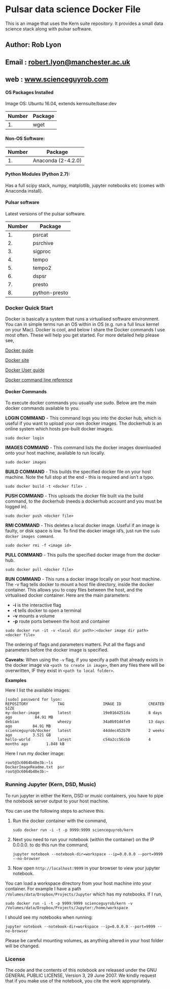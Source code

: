 # Pulsar data science Docker File
This is an image that uses the Kern suite repository. It provides a small data science stack along with pulsar software.

## Author: Rob Lyon
## Email : robert.lyon@manchester.ac.uk
## web   : www.scienceguyrob.com

#### OS Packages Installed

Image OS: Ubuntu 16.04, extends kernsuite/base:dev
  
| Number |          Package            |
|--------|-----------------------------|
|1.      |  wget                       |

#### Non-OS Software:
  
| Number |            Package            |
|--------|-------------------------------|
|1.      |  Anaconda (2-4.2.0)           |

#### Python Modules (Python 2.7):

Has a full scipy stack, numpy, matplotlib, jupyter notebooks etc (comes with Anaconda install).

#### Pulsar software

Latest versions of the pulsar software.

| Number |            Package            |
|--------|-------------------------------|
|1.      |  psrcat                       |
|2.      |  psrchive                     |
|3.      |  sigproc                      |
|4.      |  tempo                        |
|5.      |  tempo2                       |
|6.      |  dspsr                        |
|7.      |  presto                       |
|8.      |  python-presto                |

### Docker Quick Start

Docker is basically a system that runs a virtualised software environment. You can in simple terms run an OS
within in OS (e.g. run a full linux kernel on your Mac). Docker is cool, and below I share the
Docker commands I use most often. These will help you get started. For more detailed help please see,

[Docker guide](https://docs.docker.com/engine/getstarted/)

[Docker site](https://www.docker.com)

[Docker User guide](https://docs.docker.com/engine/userguide/)

[Docker command line reference](https://docs.docker.com/engine/reference/commandline/cli/)


#### Docker Commands
To execute docker commands you usually use sudo. Below are the main docker commands available to you.

**LOGIN COMMAND** - This command logs you into the docker hub, which is useful if you want to
upload your own docker images. The dockerhub is an online system which hosts pre-built docker images.

  `sudo docker login`


**IMAGES COMMAND** - This command lists the docker images downloaded onto your host machine, available to run locally.

  `sudo docker images`


**BUILD COMMAND** - This builds the specified docker file on your host machine. Note the full
stop at the end - this is required and isn’t a typo.

  `sudo docker build -t <docker file> .`


**PUSH COMMAND** - This uploads the docker file built via the build command, to the dockerhub
(needs a dockerhub account and you must be logged in).

  `sudo docker push <docker file>`


**RMI COMMAND** - This deletes a local docker image. Useful if an image is faulty,
or disk space is low. To find the docker image id’s, just run the `sudo docker images command`.

  `sudo docker rmi -f <image id>`


**PULL COMMAND** - This pulls the specified docker image from the docker hub.

  `sudo docker pull <docker file>`


**RUN COMMAND** - This runs a docker image locally on your host machine. The -v flag tells
docker to mount a host file directory, inside the docker container. This allows you to copy files
between the host, and the virtualised docker container. Here are the main parameters:

* **-i** is the interactive flag
* **-t** tells docker to open a terminal
* **-v** mounts a volume
* **-p** route ports between the host and container


`sudo docker run -it -v <local dir path>:<docker image dir path> <docker file>`

The ordering of flags and parameters matters. Put all the flags and parameters before the docker image is specified.

**Caveats:**
When using the `-v` flag, if you specify a path that already exists in the docker image via `<path to create in image>`,
    then any files there will be overwritten, IF they exist in `<path to local folder>`.


**Examples**

Here I list the available images:

```[lyon@zeus ~]$ sudo docker images
[sudo] password for lyon:
REPOSITORY             TAG                 IMAGE ID            CREATED             SIZE
my-docker-image        latest              19e0164251da        8 days ago          84.91 MB
debian                 wheezy              34a0b91d4fe9        13 days ago         84.91 MB
scienceguyrob/docker   latest              44ddec452b70        2 weeks ago         3.521 GB
hello-world            latest              c54a2cc56cbb        4 months ago        1.848 kB
```

Here I run my docker image:

```[lyon@zeus ~]$ sudo docker run -it scienceguyrob/docker
root@3c6064b40e3b:~ls
DockerImageReadme.txt  psr
root@3c6064b40e3b:~
```

### Running Jupyter (Kern, DSD, Music)

To run jupyter in either the Kern, DSD or music containers, you have to pipe the notebook server output to your host machine.

You can use the following steps to achieve this.

1. Run the docker container with the command,

      `sudo docker run -i -t -p 9999:9999 scienceguyrob/kern`

2. Next you need to run your notebook (within the container) on the IP 0.0.0.0. to do this run the command,

      `jupyter notebook --notebook-dir=workspace --ip=0.0.0.0 --port=9999 --no-browser`

3. Now open `http://localhost:9999` in your browser to view your jupyter notebook.

You can load a workspace directory from your host machine into your container. For example I have
a path `/Volumes/data/Dropbox/Projects/Jupyter` which has my notebooks. If I run,

   `sudo docker run -i -t -p 9999:9999 scienceguyrob/kern -v /Volumes/data/Dropbox/Projects/Jupyter:/home/workspace`

I should see my notebooks when running:

`jupyter notebook --notebook-dir=workspace --ip=0.0.0.0 --port=9999 --no-browser`

Please be careful mounting volumes, as anything altered in your host folder will be changed.

### License

The code and the contents of this notebook are released under the GNU GENERAL PUBLIC LICENSE, Version 3, 29 June 2007. We kindly request that if you make use of the notebook, you cite the work appropriately.